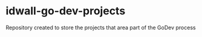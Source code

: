 # idwall-go-dev-projects
Repository created to store the projects that area part of the GoDev process
